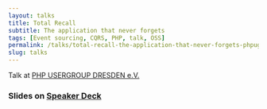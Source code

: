 ```yaml
---
layout: talks
title: Total Recall
subtitle: The application that never forgets
tags: [Event sourcing, CQRS, PHP, talk, OSS]
permalink: /talks/total-recall-the-application-that-never-forgets-phpugdd.html
slug: talks
---
```


Talk at [PHP USERGROUP DRESDEN e.V.](http://phpug-dresden.org)
  
### Slides on [Speaker Deck](https://speakerdeck.com/hollodotme)

<script async class="speakerdeck-embed" data-id="3e820339819940b2b8a28d1e10a860e6" data-ratio="1.77777777777778" src="//speakerdeck.com/assets/embed.js"></script>
